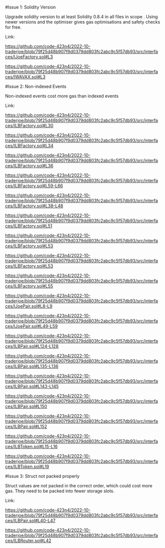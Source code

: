 

#Issue 1: Solidity Version

Upgrade solidity version to at least Solidity 0.8.4 in all files in scope . Using newer versions and the optimiser gives gas optimisations and safety checks for free.

Link: 

https://github.com/code-423n4/2022-10-traderjoe/blob/79f25d48b907f9d0379dd803fc2abc9c5f57db93/src/interfaces/IJoeFactory.sol#L3

https://github.com/code-423n4/2022-10-traderjoe/blob/79f25d48b907f9d0379dd803fc2abc9c5f57db93/src/interfaces/IWAVAX.sol#L3


#Issue 2: Non-indexed Events

Non-indexed events cost more gas than indexed events

Link:

https://github.com/code-423n4/2022-10-traderjoe/blob/79f25d48b907f9d0379dd803fc2abc9c5f57db93/src/interfaces/ILBFactory.sol#L30

https://github.com/code-423n4/2022-10-traderjoe/blob/79f25d48b907f9d0379dd803fc2abc9c5f57db93/src/interfaces/ILBFactory.sol#L34

https://github.com/code-423n4/2022-10-traderjoe/blob/79f25d48b907f9d0379dd803fc2abc9c5f57db93/src/interfaces/ILBFactory.sol#L36

https://github.com/code-423n4/2022-10-traderjoe/blob/79f25d48b907f9d0379dd803fc2abc9c5f57db93/src/interfaces/ILBFactory.sol#L59-L66

https://github.com/code-423n4/2022-10-traderjoe/blob/79f25d48b907f9d0379dd803fc2abc9c5f57db93/src/interfaces/ILBFactory.sol#L38-L48

https://github.com/code-423n4/2022-10-traderjoe/blob/79f25d48b907f9d0379dd803fc2abc9c5f57db93/src/interfaces/ILBFactory.sol#L51

https://github.com/code-423n4/2022-10-traderjoe/blob/79f25d48b907f9d0379dd803fc2abc9c5f57db93/src/interfaces/ILBFactory.sol#L53

https://github.com/code-423n4/2022-10-traderjoe/blob/79f25d48b907f9d0379dd803fc2abc9c5f57db93/src/interfaces/ILBFactory.sol#L53

https://github.com/code-423n4/2022-10-traderjoe/blob/79f25d48b907f9d0379dd803fc2abc9c5f57db93/src/interfaces/ILBFactory.sol#L55

https://github.com/code-423n4/2022-10-traderjoe/blob/79f25d48b907f9d0379dd803fc2abc9c5f57db93/src/interfaces/IJoePair.sol#L8-L9

https://github.com/code-423n4/2022-10-traderjoe/blob/79f25d48b907f9d0379dd803fc2abc9c5f57db93/src/interfaces/IJoePair.sol#L49-L59

https://github.com/code-423n4/2022-10-traderjoe/blob/79f25d48b907f9d0379dd803fc2abc9c5f57db93/src/interfaces/ILBPair.sol#L124-L128

https://github.com/code-423n4/2022-10-traderjoe/blob/79f25d48b907f9d0379dd803fc2abc9c5f57db93/src/interfaces/ILBPair.sol#L135-L136

https://github.com/code-423n4/2022-10-traderjoe/blob/79f25d48b907f9d0379dd803fc2abc9c5f57db93/src/interfaces/ILBPair.sol#L143-L145

https://github.com/code-423n4/2022-10-traderjoe/blob/79f25d48b907f9d0379dd803fc2abc9c5f57db93/src/interfaces/ILBPair.sol#L150

https://github.com/code-423n4/2022-10-traderjoe/blob/79f25d48b907f9d0379dd803fc2abc9c5f57db93/src/interfaces/ILBPair.sol#L152

https://github.com/code-423n4/2022-10-traderjoe/blob/79f25d48b907f9d0379dd803fc2abc9c5f57db93/src/interfaces/ILBToken.sol#L15-L16

https://github.com/code-423n4/2022-10-traderjoe/blob/79f25d48b907f9d0379dd803fc2abc9c5f57db93/src/interfaces/ILBToken.sol#L19

#Issue 3: Struct not packed properly

Struct values are not packed in the correct order, which could cost more gas. They need to be packed into fewer storage slots.

Link:

https://github.com/code-423n4/2022-10-traderjoe/blob/79f25d48b907f9d0379dd803fc2abc9c5f57db93/src/interfaces/ILBPair.sol#L40-L47

https://github.com/code-423n4/2022-10-traderjoe/blob/79f25d48b907f9d0379dd803fc2abc9c5f57db93/src/interfaces/ILBRouter.sol#L42

